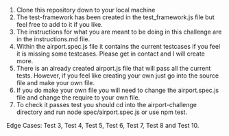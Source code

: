 1. Clone this repository down to your local machine
2. The test-framework has been created in the test_framework.js file but feel free to add to it if you like.
3. The instructions for what you are meant to be doing in this challenge are in the instructions.md file. 
4. Within the airport.spec.js file it contains the current testcases if you feel it is missing some testcases. Please get in contact and I will create more.
5. There is an already created airport.js file that will pass all the current tests. However, if you feel like creating your own just go into the source file and make your own file.
6. If you do make your own file you will need to change the airport.spec.js file and change the require to your own file.
7. To check it passes test you should cd into the airport-challenge directory and run node spec/airport.spec.js or use npm test.


Edge Cases:
Test 3, Test 4, Test 5, Test 6, Test 7, Test 8 and Test 10.  